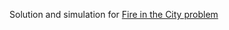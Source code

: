 Solution and simulation for [Fire in the City problem](https://codeforces.com/contest/845/problem/E)
